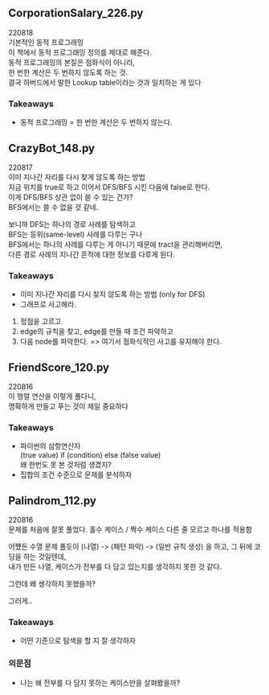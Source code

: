 ## CorporationSalary_226.py

220818  
기본적인 동적 프로그래밍  
이 책에서 동적 프로그래밍 정의를 제대로 해준다.  
동적 프로그래밍의 본질은 점화식이 아니라,  
한 번한 계산은 두 번하지 않도록 하는 것.  
결국 하버드에서 말한 Lookup table이라는 것과 일치하는 게 있다  

### Takeaways
* 동적 프로그래밍 = 한 번한 계산은 두 번하지 않는다.

## CrazyBot_148.py

220817  
이미 지나간 자리를 다시 찾게 않도록 하는 방법  
지금 위치를 true로 하고 이어서 DFS/BFS 시킨 다음에 false로 한다.  
이게 DFS/BFS 상관 없이 쓸 수 있는 건가?  
BFS에서는 쓸 수 없을 것 같네.  

보니까 DFS는 하나의 경로 사례를 탐색하고  
BFS는 등위(same-level) 사례를 다루는 구나  
BFS에서는 하나의 사례를 다루는 게 아니기 때문에 tract을 관리해버리면,  
다른 경로 사례의 지나간 흔적에 대한 정보를 다루게 된다.  

### Takeaways
* 이미 지나간 자리를 다시 찾지 않도록 하는 방법 (only for DFS)  
* 그래프로 사고해라.
1. 정점을 고르고
2. edge의 규칙을 찾고, edge를 만들 때 조건 파악하고
3. 다음 node를 파악한다. 
=> 여기서 점화식적인 사고를 유지해야 한다.

## FriendScore_120.py

220816  
이 행렬 연산을 이렇게 풀다니,  
명확하게 만들고 푸는 것이 제일 중요하다  

### Takeaways
* 파이썬의 삼항연산자  
(true value) if (condition) else (false value)  
왜 한번도 못 본 것처럼 생겼지?
* 집합의 조건 수준으로 문제를 분석하자  

## Palindrom_112.py

220816  
문제를 처음에 잘못 풀었다.
홀수 케이스 / 짝수 케이스 다른 줄 모르고 하나를 적용함  

어쩄든 수열 문제 풀듯이
(나열) -> (패턴 파악) -> (일반 규칙 생성) 을 하고, 그 뒤에 코딩을 하는 것일텐데,  
내가 만든 나열, 케이스가 전부를 다 담고 있는지를 생각하지 못한 것 같다.  

그런데 왜 생각하지 못했을까?  

그러게..  

### Takeaways 
* 어떤 기준으로 탐색을 할 지 잘 생각하자

### 의문점
* 나는 왜 전부를 다 담지 못하는 케이스만을 살펴봤을까?